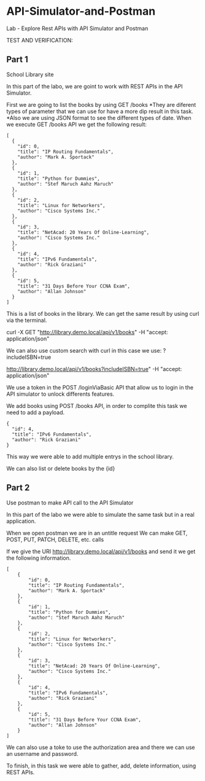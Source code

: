 # API-Simulator-and-Postman
Lab - Explore Rest APIs with API Simulator and Postman

TEST AND VERIFICATION:

## Part 1 


School Library site

In this part of the labo, we are goint to work with REST APIs in the API Simulator. 

First we are going to list the books by using GET /books
*They are diferent types of parameter that we can use for have a more dip result in this task. 
*Also we are using JSON format to see the different types of date.
When we execute GET /books API we get the following result:
```
[
  {
    "id": 0,
    "title": "IP Routing Fundamentals",
    "author": "Mark A. Sportack"
  },
  {
    "id": 1,
    "title": "Python for Dummies",
    "author": "Stef Maruch Aahz Maruch"
  },
  {
    "id": 2,
    "title": "Linux for Networkers",
    "author": "Cisco Systems Inc."
  },
  {
    "id": 3,
    "title": "NetAcad: 20 Years Of Online-Learning",
    "author": "Cisco Systems Inc."
  },
  {
    "id": 4,
    "title": "IPv6 Fundamentals",
    "author": "Rick Graziani"
  },
  {
    "id": 5,
    "title": "31 Days Before Your CCNA Exam",
    "author": "Allan Johnson"
  }
]
```
This is a list of books in the library. We can get the same result by using curl via the terminal.

curl -X GET "http://library.demo.local/api/v1/books" -H "accept: application/json" 

We can also use custom search with curl in this case we use: ?includeISBN=true

http://library.demo.local/api/v1/books?includeISBN=true"  -H "accept: application/json" 

We use a token in the POST /loginViaBasic API that allow us to login in the  API simulator to unlock differents features. 

We add books using POST /books API, in order to complite this task we need to add a payload.  
```
{ 
  "id": 4, 
  "title": "IPv6 Fundamentals", 
  "author": "Rick Graziani" 
}
```
This way we were able to add multiple entrys in the school library.

We can also list or delete books by the {id}

## Part 2

Use postman to make API call to the API Simulator

In this part of the labo we were able to simulate the same task but in a real application. 

When we open postman we are in an untitle request
We can make GET, POST, PUT, PATCH, DELETE, etc. calls 

If we give the URI http://library.demo.local/api/v1/books and send it we get the following information.
```
[
    {
        "id": 0,
        "title": "IP Routing Fundamentals",
        "author": "Mark A. Sportack"
    },
    {
        "id": 1,
        "title": "Python for Dummies",
        "author": "Stef Maruch Aahz Maruch"
    },
    {
        "id": 2,
        "title": "Linux for Networkers",
        "author": "Cisco Systems Inc."
    },
    {
        "id": 3,
        "title": "NetAcad: 20 Years Of Online-Learning",
        "author": "Cisco Systems Inc."
    },
    {
        "id": 4,
        "title": "IPv6 Fundamentals",
        "author": "Rick Graziani"
    },
    {
        "id": 5,
        "title": "31 Days Before Your CCNA Exam",
        "author": "Allan Johnson"
    }
]
```
We can also use a toke to use the authorization area and there we can use an username and password. 

To finish, in this task we were able to gather, add, delete information, using REST APIs. 
